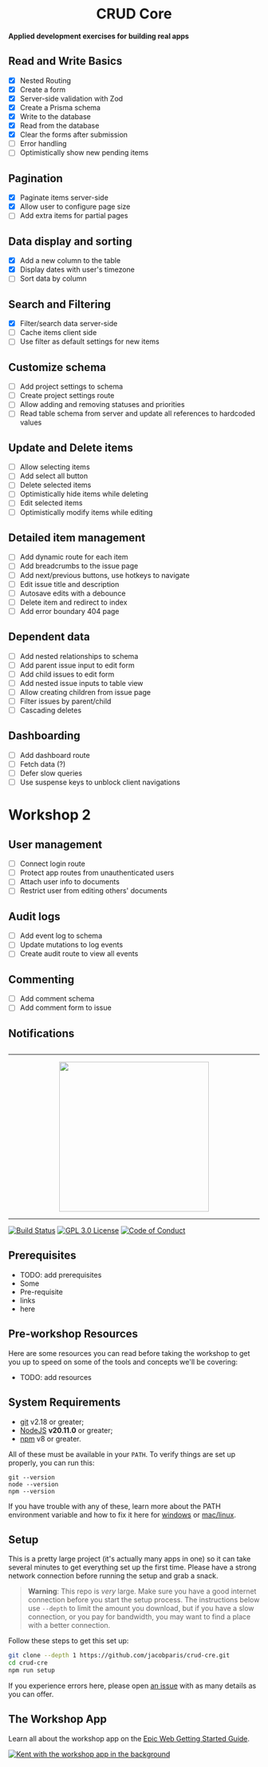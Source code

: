 <div>
  <h1 align="center">CRUD Core</h1>
  <strong>
    Applied development exercises for building real apps
  </strong>
</div>

## Read and Write Basics

- [x] Nested Routing
- [x] Create a form
- [x] Server-side validation with Zod
- [x] Create a Prisma schema
- [x] Write to the database
- [x] Read from the database
- [x] Clear the forms after submission
- [ ] Error handling
- [ ] Optimistically show new pending items

## Pagination

- [x] Paginate items server-side
- [x] Allow user to configure page size
- [ ] Add extra items for partial pages

## Data display and sorting

- [x] Add a new column to the table
- [x] Display dates with user's timezone
- [ ] Sort data by column

## Search and Filtering

- [x] Filter/search data server-side
- [ ] Cache items client side
- [ ] Use filter as default settings for new items

## Customize schema

- [ ] Add project settings to schema
- [ ] Create project settings route
- [ ] Allow adding and removing statuses and priorities
- [ ] Read table schema from server and update all references to hardcoded
      values

## Update and Delete items

- [ ] Allow selecting items
- [ ] Add select all button
- [ ] Delete selected items
- [ ] Optimistically hide items while deleting
- [ ] Edit selected items
- [ ] Optimistically modify items while editing

## Detailed item management

- [ ] Add dynamic route for each item
- [ ] Add breadcrumbs to the issue page
- [ ] Add next/previous buttons, use hotkeys to navigate
- [ ] Edit issue title and description
- [ ] Autosave edits with a debounce
- [ ] Delete item and redirect to index
- [ ] Add error boundary 404 page

## Dependent data

- [ ] Add nested relationships to schema
- [ ] Add parent issue input to edit form
- [ ] Add child issues to edit form
- [ ] Add nested issue inputs to table view
- [ ] Allow creating children from issue page
- [ ] Filter issues by parent/child
- [ ] Cascading deletes

## Dashboarding

- [ ] Add dashboard route
- [ ] Fetch data (?)
- [ ] Defer slow queries
- [ ] Use suspense keys to unblock client navigations

# Workshop 2

## User management

- [ ] Connect login route
- [ ] Protect app routes from unauthenticated users
- [ ] Attach user info to documents
- [ ] Restrict user from editing others' documents

## Audit logs

- [ ] Add event log to schema
- [ ] Update mutations to log events
- [ ] Create audit route to view all events

## Commenting

- [ ] Add comment schema
- [ ] Add comment form to issue

## Notifications

##

<hr />

<div align="center">
  <a
    alt="Epic Web logo with the words Deployed Version"
    href="https://epicweb-dev-crud-bulk-operations.fly.dev/"
  >
    <img
      width="300px"
      src="https://github-production-user-asset-6210df.s3.amazonaws.com/1500684/254000390-447a3559-e7b9-4918-947a-1b326d239771.png"
    />
  </a>
</div>

<hr />

<!-- prettier-ignore-start -->
[![Build Status][build-badge]][build]
[![GPL 3.0 License][license-badge]][license]
[![Code of Conduct][coc-badge]][coc]
<!-- prettier-ignore-end -->

## Prerequisites

- TODO: add prerequisites
- Some
- Pre-requisite
- links
- here

## Pre-workshop Resources

Here are some resources you can read before taking the workshop to get you up to
speed on some of the tools and concepts we'll be covering:

- TODO: add resources

## System Requirements

- [git][git] v2.18 or greater;
- [NodeJS][node] **v20.11.0** or greater;
- [npm](https://www.npmjs.com/) v8 or greater.

All of these must be available in your `PATH`. To verify things are set up
properly, you can run this:

```shell
git --version
node --version
npm --version
```

If you have trouble with any of these, learn more about the PATH environment
variable and how to fix it here for [windows][win-path] or
[mac/linux][mac-path].

## Setup

This is a pretty large project (it's actually many apps in one) so it can take
several minutes to get everything set up the first time. Please have a strong
network connection before running the setup and grab a snack.

> **Warning**: This repo is _very_ large. Make sure you have a good internet
> connection before you start the setup process. The instructions below use
> `--depth` to limit the amount you download, but if you have a slow connection,
> or you pay for bandwidth, you may want to find a place with a better
> connection.

Follow these steps to get this set up:

```sh nonumber
git clone --depth 1 https://github.com/jacobparis/crud-cre.git
cd crud-cre
npm run setup
```

If you experience errors here, please open [an issue][issue] with as many
details as you can offer.

## The Workshop App

Learn all about the workshop app on the
[Epic Web Getting Started Guide](https://www.epicweb.dev/get-started).

[![Kent with the workshop app in the background](https://github-production-user-asset-6210df.s3.amazonaws.com/1500684/280407082-0e012138-e01d-45d5-abf2-86ffe5d03c69.png)](https://www.epicweb.dev/get-started)

<!-- prettier-ignore-start -->
[node]: https://nodejs.org
[git]: https://git-scm.com/
[build-badge]: https://img.shields.io/github/actions/workflow/status/epicweb-dev/mocking-techniques/validate.yml?branch=main&logo=github&style=flat-square
[build]: https://github.com/epicweb-dev/mocking-techniques/actions?query=workflow%3Avalidate
[license-badge]: https://img.shields.io/badge/license-GPL%203.0%20License-blue.svg?style=flat-square
[license]: https://github.com/epicweb-dev/mocking-techniques/blob/main/LICENSE
[coc-badge]: https://img.shields.io/badge/code%20of-conduct-ff69b4.svg?style=flat-square
[coc]: https://kentcdodds.com/conduct
[win-path]: https://www.howtogeek.com/118594/how-to-edit-your-system-path-for-easy-command-line-access/
[mac-path]: http://stackoverflow.com/a/24322978/971592
[issue]: https://github.com/epicweb-dev/mocking-techniques/issues/new
<!-- prettier-ignore-end -->
